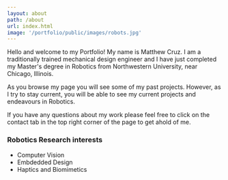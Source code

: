 ```yaml
---
layout: about
path: /about
url: index.html
image: '/portfolio/public/images/robots.jpg'
---
```


Hello and welcome to my Portfolio! My name is Matthew Cruz.
I am a traditionally trained mechanical design engineer and I have just completed my Master's degree in Robotics from Northwestern University, near Chicago, Illinois. 

As you browse my page you will see some of my past projects. However, as I try to stay current, you will be able to see my current projects and endeavours in Robotics.

If you have any questions about my work please feel free to click on the contact tab in the top right corner of the page to get ahold of me.

### Robotics Research interests
* Computer Vision
* Embdedded Design
* Haptics and Biomimetics
